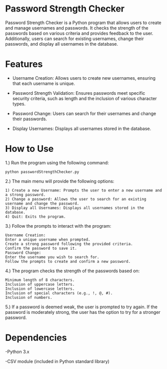 # Password Strength Checker

Password Strength Checker is a Python program that allows users to create and manage usernames and passwords. It checks the strength of the passwords based on various criteria and provides feedback to the user. Additionally, users can search for existing usernames, change their passwords, and display all usernames in the database.

# Features

- Username Creation: Allows users to create new usernames, ensuring that each username is unique.

- Password Strength Validation: Ensures passwords meet specific security criteria, such as length and the inclusion of various character types.

- Password Change: Users can search for their usernames and change their passwords.

- Display Usernames: Displays all usernames stored in the database.

# How to Use

1.) Run the program using the following command:

    python passwordStrengthChecker.py

2.) The main menu will provide the following options:

    1) Create a new Username: Prompts the user to enter a new username and a strong password.
    2) Change a password: Allows the user to search for an existing username and change the password.
    3) Display all Usernames: Displays all usernames stored in the database.
    4) Quit: Exits the program.

3.) Follow the prompts to interact with the program:

    Username Creation:
    Enter a unique username when prompted.
    Create a strong password following the provided criteria.
    Confirm the password to save it.
    Password Change:
    Enter the username you wish to search for.
    Follow the prompts to create and confirm a new password.

4.) The program checks the strength of the passwords based on:

    Minimum length of 8 characters.
    Inclusion of uppercase letters.
    Inclusion of lowercase letters.
    Inclusion of special characters (e.g., !, @, #).
    Inclusion of numbers.

5.) If a password is deemed weak, the user is prompted to try again. If the password is moderately strong, the user has the option to try for a stronger password.

# Dependencies 
-Python 3.x

-CSV module (included in Python standard library)

